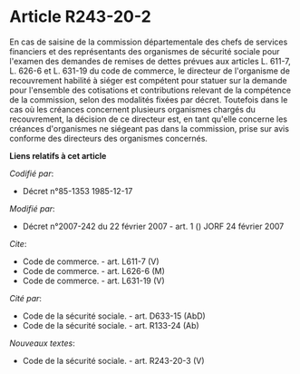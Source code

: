 # Article R243-20-2

En cas de saisine de la commission départementale des chefs de services financiers et des représentants des organismes de
sécurité sociale pour l'examen des demandes de remises de dettes prévues aux articles L. 611-7, L. 626-6 et L. 631-19 du code
de commerce, le directeur de l'organisme de recouvrement habilité à siéger est compétent pour statuer sur la demande pour
l'ensemble des cotisations et contributions relevant de la compétence de la commission, selon des modalités fixées par
décret. Toutefois dans le cas où les créances concernent plusieurs organismes chargés du recouvrement, la décision de ce
directeur est, en tant qu'elle concerne les créances d'organismes ne siégeant pas dans la commission, prise sur avis conforme
des directeurs des organismes concernés.

**Liens relatifs à cet article**

_Codifié par_:

  - Décret n°85-1353 1985-12-17

_Modifié par_:

  - Décret n°2007-242 du 22 février 2007 - art. 1 () JORF 24 février 2007

_Cite_:

  - Code de commerce. - art. L611-7 (V)
  - Code de commerce. - art. L626-6 (M)
  - Code de commerce. - art. L631-19 (V)

_Cité par_:

  - Code de la sécurité sociale. - art. D633-15 (AbD)
  - Code de la sécurité sociale. - art. R133-24 (Ab)

_Nouveaux textes_:

  - Code de la sécurité sociale. - art. R243-20-3 (V)
